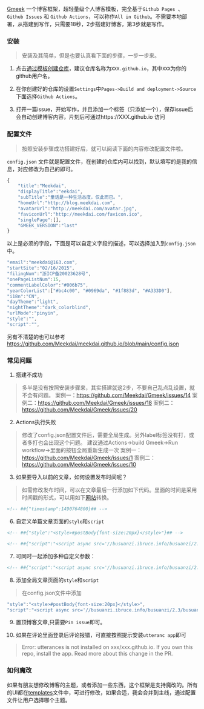 [Gmeek](https://github.com/Meekdai/Gmeek) 一个博客框架，超轻量级个人博客模板，完全基于`Github Pages `、 `Github Issues` 和 `Github Actions`，可以称作`All in Github`。不需要本地部署，从搭建到写作，只需要18秒，2步搭建好博客，第3步就是写作。

### 安装
> 安装及其简单，但是也要认真看下面的步骤，一步一步来。
1. 点击[通过模板创建仓库](https://github.com/new?template_name=Gmeek-template&template_owner=Meekdai)，建议仓库名称为`XXX.github.io`，其中`XXX`为你的github用户名。

2. 在你创建好的仓库的设置`Settings`中`Pages->Build and deployment->Source`下面选择`Github Actions`。

3. 打开一篇issue，开始写作，并且添加一个标签（只添加一个），保存issue后会自动创建博客内容，片刻后可通过https://XXX.github.io 访问

### 配置文件
> 按照安装步骤成功搭建好后，就可以阅读下面的内容修改配置文件啦。

`config.json` 文件就是配置文件，在创建的仓库内可以找到，默认填写的是我的信息，对应修改为自己的即可。
```javascript
{
    "title":"Meekdai",
    "displayTitle":"eekdai",
    "subTitle":"童话是一种生活态度，仅此而已。",
    "homeUrl":"http://blog.meekdai.com",
    "avatarUrl":"http://meekdai.com/avatar.jpg",
    "faviconUrl":"http://meekdai.com/favicon.ico",
    "singlePage":[],
    "GMEEK_VERSION":"last"
}
```
以上是必须的字段，下面是可以自定义字段的描述，可以选择加入到`config.json`中。

```javascript
"email":"meekdai@163.com",
"startSite":"02/16/2015",
"filingNum":"浙ICP备20023628号",
"onePageListNum":15,
"commentLabelColor":"#006b75",
"yearColorList":["#bc4c00", "#0969da", "#1f883d", "#A333D0"],
"i18n":"CN",
"dayTheme":"light",
"nightTheme":"dark_colorblind",
"urlMode":"pinyin",
"style":"",
"script":"",
```
另有不清楚的也可以参考 https://github.com/Meekdai/meekdai.github.io/blob/main/config.json

### 常见问题
1. 搭建不成功
> 多半是没有按照安装步骤来，其实搭建就这2步，不要自己乱点乱设置，就不会有问题。
> 案例一：https://github.com/Meekdai/Gmeek/issues/14 
> 案例二：https://github.com/Meekdai/Gmeek/issues/18
> 案例二：https://github.com/Meekdai/Gmeek/issues/20

2. Actions执行失败
> 修改了config.json配置文件后，需要全局生成。另外label标签没有打，或者多打也会出现这个问题。
> 建议通过Actions->build Gmeek->Run workflow->里面的按钮全局重新生成一次
> 案例一：https://github.com/Meekdai/Gmeek/issues/1
> 案例二：https://github.com/Meekdai/Gmeek/issues/10

3. 如果要导入以前的文章，如何设置发布时间呢？ 
> 如需修改发布时间，可以在文章最后一行添加如下代码。里面的时间是采用时间戳的形式，可以用如下[网站](https://tool.lu/timestamp)转换。  
```html
<!-- ##{"timestamp":1490764800}## -->
```

6. 自定义单篇文章页面的`style`和`script`
```html
<!-- ##{"style":"<style>#postBody{font-size:20px}</style>"}## -->
```
```html
<!-- ##{"script":"<script async src='//busuanzi.ibruce.info/busuanzi/2.3/busuanzi.pure.mini.js'></script>"}## -->
```

7. 可同时一起添加多种自定义参数：  
```html
<!-- ##{"script":"<script async src='//busuanzi.ibruce.info/busuanzi/2.3/busuanzi.pure.mini.js'></script>","style":"<style>#postBody{font-size:20px}</style>","timestamp":1490764800}## -->
```

8. 添加全局文章页面的`style`和`script`
> 在config.json文件中添加
```javascript
"style":"<style>#postBody{font-size:20px}</style>",
"script":"<script async src='//busuanzi.ibruce.info/busuanzi/2.3/busuanzi.pure.mini.js'></script>",
```

9. 置顶博客文章,只需要`Pin issue`即可。

10. 如果在评论里面登录后评论报错，可直接按照提示安装`utteranc app`即可
> Error: utterances is not installed on xxx/xxx.github.io. If you own this repo, install the app. Read more about this change in the PR.

### 如何魔改
如果有朋友想修改博客的主题，或者添加一些东西，这个框架是支持魔改的。所有的UI都在[templates](https://github.com/Meekdai/Gmeek/tree/main/templates)文件中，可进行修改，如果合适，我会合并到主线，通过配置文件让用户选择哪个主题。




